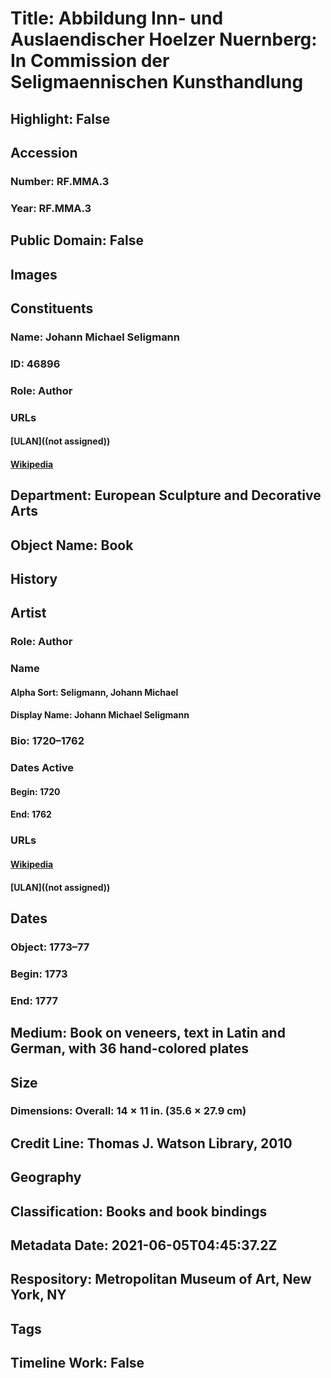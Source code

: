 # Title: Abbildung Inn- und Auslaendischer Hoelzer Nuernberg: In Commission der Seligmaennischen Kunsthandlung
## Highlight: False
## Accession
### Number: RF.MMA.3
### Year: RF.MMA.3
## Public Domain: False
## Images
## Constituents
### Name: Johann Michael Seligmann
### ID: 46896
### Role: Author
### URLs
#### [ULAN]((not assigned))
#### [Wikipedia](https://www.wikidata.org/wiki/Q6216132)
## Department: European Sculpture and Decorative Arts
## Object Name: Book
## History
## Artist
### Role: Author
### Name
#### Alpha Sort: Seligmann, Johann Michael
#### Display Name: Johann Michael Seligmann
### Bio: 1720–1762
### Dates Active
#### Begin: 1720
#### End: 1762
### URLs
#### [Wikipedia](https://www.wikidata.org/wiki/Q6216132)
#### [ULAN]((not assigned))
## Dates
### Object: 1773–77
### Begin: 1773
### End: 1777
## Medium: Book on veneers, text in Latin and German, with 36 hand-colored plates
## Size
### Dimensions: Overall: 14 × 11 in. (35.6 × 27.9 cm)
## Credit Line: Thomas J. Watson Library, 2010
## Geography
## Classification: Books and book bindings
## Metadata Date: 2021-06-05T04:45:37.2Z
## Respository: Metropolitan Museum of Art, New York, NY
## Tags
## Timeline Work: False